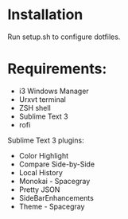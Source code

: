 # Installation
Run setup.sh to configure dotfiles.

# Requirements:
* i3 Windows Manager
* Urxvt terminal
* ZSH shell
* Sublime Text 3
* rofi

Sublime Text 3 plugins:

* Color Highlight
* Compare Side-by-Side
* Local History
* Monokai - Spacegray
* Pretty JSON
* SideBarEnhancements
* Theme - Spacegray